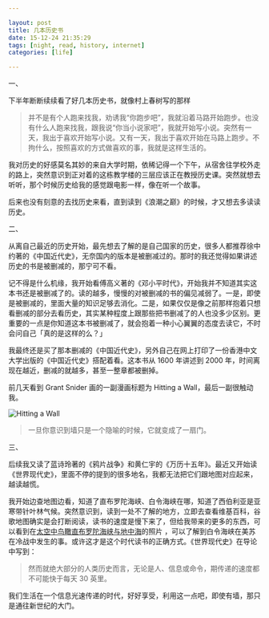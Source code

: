 ```yaml
---

layout: post
title: 几本历史书
date: 15-12-24 21:35:29
tags: [night, read, history, internet]
categories: [life]

---
```


一、

下半年断断续续看了好几本历史书，就像村上春树写的那样

> 并不是有个人跑来找我，劝诱我“你跑步吧”，我就沿着马路开始跑步。也没有什么人跑来找我，跟我说“你当小说家吧”，我就开始写小说。突然有一天，我出于喜欢开始写小说。又有一天，我出于喜欢开始在马路上跑步。不拘什么，按照喜欢的方式做喜欢的事，我就是这样生活的。

我对历史的好感莫名其妙的来自大学时期，依稀记得一个下午，从宿舍往学校外走的路上，突然意识到正对着的这栋教学楼的三层应该正在教授历史课。突然就想去听听，那个时候历史给我的感觉跟电影一样，像在听一个故事。

后来也没有刻意的去找历史来看，直到读到《浪潮之巅》的时候，才又想去多读读历史。

二、

从离自己最近的历史开始，最先想去了解的是自己国家的历史，很多人都推荐徐中约著的《中国近代史》，无奈国内的版本是被删减过的。那时的我还觉得如果讲述历史的书是被删减的，那宁可不看。

记不得是什么机缘，我开始看傅高义著的《邓小平时代》，开始我并不知道其实这本书还是被删减了的。读的越多，慢慢的对被删减的书的偏见减弱了。一是，即使是被删减的，里面大量的知识足够去消化。二是，如果仅仅是像之前那样抱着只想看删减的部分去看历史，其实某种程度上跟那些把书删减了的人也没多少区别。更重要的一点是你知道这本书被删减了，就会抱着一种小心翼翼的态度去读它，不时会问自己「真的是这样的么？」

我最终还是买了那本删减的《中国近代史》，另外自己在网上打印了一份香港中文大学出版的《中国近代史》搭配着看。这本书从 1600 年讲述到 2000 年，时间离现在越近，删减的就越多，甚至一整章都被删掉。

前几天看到 Grant Snider 画的一副漫画标题为 Hitting a Wall，最后一副很触动我。

![Hitting a Wall]({{site.url}}/assets/blog_img/2015-12-24-history-reading/HittingAWall-web3.jpg) 

> 一旦你意识到墙只是一个隐喻的时候，它就变成了一扇门。

三、

后续我又读了蓝诗玲著的《鸦片战争》和黄仁宇的《万历十五年》。最近又开始读《世界现代史》，里面不停的提到的很多地名，我都无法把它们跟地图对应起来，越读越慌。

我开始边查地图边看，知道了直布罗陀海峡、白令海峡在哪，知道了西伯利亚是亚寒带针叶林气候。突然意识到，读到一处不了解的地方，立即去查看维基百科，谷歌地图确实是会打断阅读，读书的速度是慢下来了，但给我带来的更多的东西，可以看到在[太空中鸟瞰直布罗陀海峡与地中海](https://upload.wikimedia.org/wikipedia/commons/e/e8/STS059-238-074_Strait_of_Gibraltar.jpg)的照片
，可以了解到白令海峡在美苏在冷战中发生的事。或许这才是这个时代读书的正确方式。《世界现代史》在导论中写到：

> 然而就绝大部分的人类历史而言，无论是人、信息或命令，期传递的速度都不可能快于每天 30 英里。

我们生活在一个信息光速传递的时代，好好享受，利用这一点吧，即使有墙，那只是通往新世纪的大门。